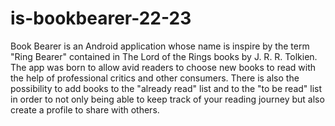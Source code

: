 # is-bookbearer-22-23
Book Bearer is an Android application whose name is inspire by the term "Ring Bearer" contained in The Lord of the Rings books by J. R. R. Tolkien. The app was born to  allow avid readers to choose new books to read with the help of professional critics and other consumers. There is also the possibility to add books to the "already read" list and to the "to be read" list in order to not only being able to keep track of your reading journey but also create a profile to share with others.
